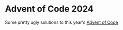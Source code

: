 # Advent of Code 2024

Some pretty ugly solutions to this year's [Advent of Code](https://adventofcode.com/)
